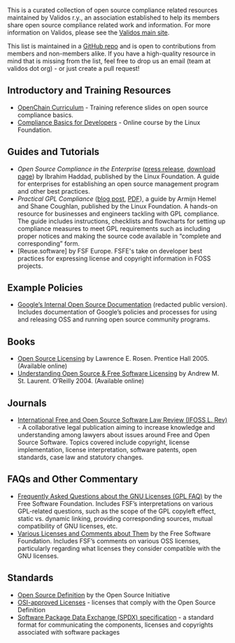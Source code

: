 This is a curated collection of open source compliance related resources maintained by Validos r.y., an association established to help its members share open source compliance related work and information. For more information on Validos, please see the [Validos main site](http://www.validos.org). 

This list is maintained in a [GitHub repo](https://github.com/Validos/validos.github.io) and is open to contributions from members and non-members alike. If you have a high-quality resource in mind that is missing from the list, feel free to drop us an email (team at validos dot org) - or just create a pull request!

## Introductory and Training Resources
- [OpenChain Curriculum](https://www.openchainproject.org/curriculum) - Training reference slides on open source compliance basics.
- [Compliance Basics for Developers](https://training.linuxfoundation.org/linux-courses/open-source-compliance-courses/compliance-basics-for-developers) - Online course by the Linux Foundation.

## Guides and Tutorials
- _Open Source Compliance in the Enterprise_ ([press release](https://www.linuxfoundation.org/blog/the-linux-foundation-issues-free-e-book-on-open-source-license-compliance-best-practices/), [download page](http://go.linuxfoundation.org/open-source-compliance-ebook)) by Ibrahim Haddad, published by the Linux Foundation. A guide for enterprises for establishing an open source management program and other best practices.
- _Practical GPL Compliance_ ([blog post](https://www.linuxfoundation.org/publications/practical-gpl-compliance-download-this-free-guide-today/), [PDF](https://go.pardot.com/l/6342/2017-04-25/3tgx7j/6342/172947/Practical_GPL_Compliance_Digital.pdf)), a guide by Armijn Hemel and Shane Coughlan, published by the Linux Foundation. A hands-on resource for businesses and engineers tackling with GPL compliance. The guide includes instructions, checklists and flowcharts for setting up compliance measures to meet GPL requirements such as including proper notices and making the source code available in “complete and corresponding” form.
- [Reuse.software] by FSF Europe. FSFE's take on developer best practices for expressing license and copyright information in FOSS projects.

## Example Policies
- [Google’s Internal Open Source Documentation](https://opensource.google.com/docs/) (redacted public version). Includes documentation of Google’s policies and processes for using and releasing OSS and running open source community programs.

## Books
- [Open Source Licensing](http://www.rosenlaw.com/oslbook.htm) by Lawrence E. Rosen. Prentice Hall 2005. (Available online)
- [Understanding Open Source & Free Software Licensing](http://www.oreilly.com/openbook/osfreesoft/book/) by Andrew M. St. Laurent. O’Reilly 2004. (Available online)

## Journals
- [International Free and Open Source Software Law Review (IFOSS L. Rev)](http://www.ifosslr.org/ifosslr) -  A collaborative legal publication aiming to increase knowledge and understanding among lawyers about issues around Free and Open Source Software. Topics covered include copyright, license implementation, license interpretation, software patents, open standards, case law and statutory changes.

## FAQs and Other Commentary
- [Frequently Asked Questions about the GNU Licenses (GPL FAQ)](https://www.gnu.org/licenses/gpl-faq.html) by the Free Software Foundation. Includes FSF’s interpretations on various GPL-related questions, such as the scope of the GPL copyleft effect, static vs. dynamic linking, providing corresponding sources, mutual compatibility of GNU licenses, etc.
- [Various Licenses and Comments about Them](https://www.gnu.org/licenses/license-list.html) by the Free Software Foundation. Includes FSF’s comments on various OSS licenses, particularly regarding what licenses they consider compatible with the GNU licenses.

## Standards
- [Open Source Definition](https://opensource.org/osd-annotated) by the Open Source Initiative
- [OSI-approved Licenses](https://opensource.org/licenses) - licenses that comply with the Open Source Definition
- [Software Package Data Exchange (SPDX) specification](https://spdx.org/) - a standard format for communicating the components, licenses and copyrights associated with software packages
